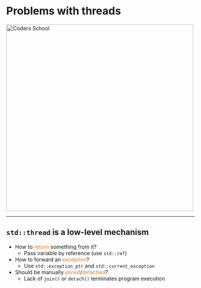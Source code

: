 <!-- .slide: data-background="#111111" -->

# Problems with threads

<a href="https://coders.school">
    <img width="500" data-src="../coders_school_logo.png" alt="Coders School" class="plain">
</a>

___

## `std::thread` is a low-level mechanism

* <!-- .element: class="fragment fade-in" --> How to <span style="color:#cf802a">return</span> something from it?
  * <!-- .element: class="fragment fade-in" --> Pass variable by reference (use <code>std::ref</code>)
* <!-- .element: class="fragment fade-in" --> How to forward an <span style="color:#cf802a">exception</span>?
  * <!-- .element: class="fragment fade-in" --> Use <code>std::exception_ptr</code> and <code>std::current_exception</code>
* <!-- .element: class="fragment fade-in" --> Should be manually <span style="color:#cf802a">joined</span>/<span style="color:#cf802a">detached</span>?
  * <!-- .element: class="fragment fade-in" --> Lack of <code>join()</code> or <code>detach()</code> terminates program execution
